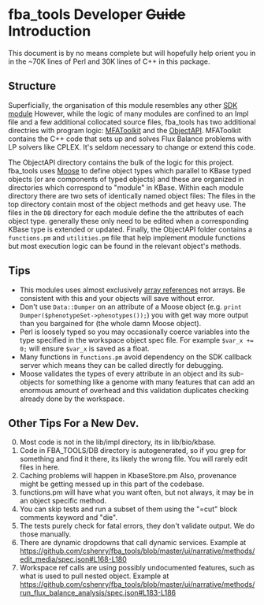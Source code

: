 # fba_tools Developer ~~Guide~~ Introduction

This document is by no means complete but will hopefully help orient you in 
in the ~70K lines of Perl and 30K lines of C++ in this package. 

## Structure

Superficially, the organisation of this module resembles any other [SDK module](https://github.com/kbase/kb_sdk/blob/master/doc/module_overview.md)
However, while the logic of many modules are confined to an Impl file and a few
additional collocated source files, fba_tools has two additional directries
with program logic: [MFAToolkit](MFAToolkit) and the [ObjectAPI](lib/Bio/Kbase).
MFAToolkit contains the C++ code that sets up and solves Flux Balance problems
with LP solvers like CPLEX. It's seldom necessary to change or extend this code.

The ObjectAPI directory contains the bulk of the logic for this project. 
fba_tools uses [Moose](http://search.cpan.org/~ether/Moose-2.2006/lib/Moose/Manual.pod)
to define object types which parallel to KBase typed objects (or are components
of typed objects) and these are organized in directories which correspond to 
"module" in KBase. Within each module directory there are two sets of 
identically named object files: The files in the top directory contain most of
the object methods and get heavy use. The files in the `DB` directory for each
module define the the attributes of each object type. generally these only need
to be edited when a corresponding KBase type is extended or updated. Finally,
the ObjectAPI folder contains a `functions.pm` and `utilities.pm` file that
help implement module functions but most execution logic can be found in the
relevant object's methods.

## Tips
- This modules uses almost exclusively [array references](https://perlmaven.com/array-references-in-perl)
not arrays. Be consistent with this and your objects will save without error.
- Don't use `Data::Dumper` on an attribute of a Moose object (e.g. `print Dumper($phenotypeSet->phenotypes());`)
you with get way more output than you bargained for (the whole damn Moose object).
- Perl is loosely typed so you may occasionally coerce variables into the type
specified in the workspace object spec file. For example `$var_x += 0;` will 
ensure `$var_x` is saved as a float.
- Many functions in `functions.pm` avoid dependency on the SDK callback server
which means they can be called directly for debugging.
- Moose validates the types of every attribute in an object and its sub-objects
for something like a genome with many features that can add an enormous amount 
of overhead and this validation duplicates checking already done by the 
workspace.

## Other Tips For a New Dev.

0) Most code is not in the lib/impl directory, its in lib/bio/kbase.
1) Code in FBA_TOOLS/DB directory is autogenerated, so if you grep for something and find it there, its likely the wrong file. You will rarely edit files in here.
2) Caching problems will happen in KbaseStore.pm Also, provenance might be getting messed up in this part of the codebase.
3) functions.pm will have what you want often, but not always, it may be in an object specific method.
4) You can skip tests and run a subset of them using the "=cut" block comments keyword and "die".
5) The tests purely check for fatal errors, they don't validate output. We do those manually. 
5) There are dynamic dropdowns that call dynamic services. Example at https://github.com/cshenry/fba_tools/blob/master/ui/narrative/methods/edit_media/spec.json#L168-L180
6) Workspace ref calls are using possibly undocumented features, such as what is used to pull nested object. Example at https://github.com/cshenry/fba_tools/blob/master/ui/narrative/methods/run_flux_balance_analysis/spec.json#L183-L186

